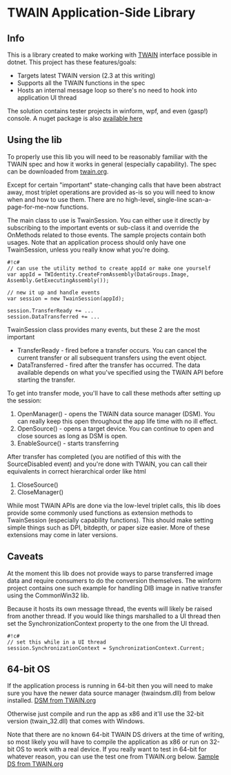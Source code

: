 TWAIN Application-Side Library
==============================

Info
--------------------------------------
This is a library created to make working with [TWAIN](http://twain.org/) interface possible in dotnet. 
This project has these features/goals:

* Targets latest TWAIN version (2.3 at this writing)
* Supports all the TWAIN functions in the spec
* Hosts an internal message loop so there's no need to hook into application UI thread
 
The solution contains tester projects in winform, wpf, and even (gasp!) console. 
A nuget package is also [available here](https://www.nuget.org/packages/ntwain)

Using the lib
--------------------------------------
To properly use this lib you will need to be reasonably familiar with the TWAIN spec
and how it works in general (especially capability). 
The spec can be downloaded from [twain.org](http://twain.org/). 

Except for certain "important" state-changing calls that have been 
abstract away, most triplet operations are 
provided as-is so you will need to know when and how to use them. 
There are no high-level, single-line scan-a-page-for-me-now functions.

The main class to use is TwainSession. You can either use it directly by subscribing
to the important events or sub-class it and override the OnMethods related to those events.
The sample projects contain both usages. Note that an application process should only
have one TwainSession, unless you really know what you're doing.

```
#!c#
// can use the utility method to create appId or make one yourself
var appId = TWIdentity.CreateFromAssembly(DataGroups.Image, Assembly.GetExecutingAssembly());

// new it up and handle events
var session = new TwainSession(appId);

session.TransferReady += ...
session.DataTransferred += ...

```

TwainSession class provides many events, but these 2 are the most important

* TransferReady - fired before a transfer occurs. You can cancel the current transfer 
or all subsequent transfers using the event object.
* DataTransferred - fired after the transfer has occurred. The data available depends on 
what you've specified using the TWAIN API before starting the transfer.


To get into transfer mode, you'll have to call these methods after setting up the session:

1. OpenManager() - opens the TWAIN data source manager (DSM). You can really keep this open throughout the app life time with no ill effect.
2. OpenSource() - opens a target device. You can continue to open and close sources as long as DSM is open.
3. EnableSource() - starts transferring

After transfer has completed (you are notified of this with the SourceDisabled event) 
and you're done with TWAIN, you can call their equivalents in correct hierarchical order like html

1. CloseSource()
2. CloseManager()


While most TWAIN APIs are done via the low-level triplet calls, this lib does provide some
commonly used functions as extension methods to TwainSession (especially capability functions).
This should make setting simple things such as DPI, bitdepth, or paper size easier. 
More of these extensions may come in later versions.

Caveats
--------------------------------------
At the moment this lib does not provide ways to parse transferred image data and require
consumers to do the conversion themselves. The winform project contains one such 
example for handling DIB image in native transfer using the CommonWin32 lib.

Because it hosts its own message thread, the events will likely be raised from another thread. 
If you would like things marshalled to a UI thread then set the SynchronizationContext property
to the one from the UI thread. 


```
#!c#
// set this while in a UI thread
session.SynchronizationContext = SynchronizationContext.Current;

```

64-bit OS
--------------------------------------
If the application process is running in 64-bit then you will need to make sure you have the 
newer data source manager (twaindsm.dll) from below installed. 
[DSM from TWAIN.org](http://sourceforge.net/projects/twain-dsm/files/TWAIN%20DSM%202%20Win/)

Otherwise just compile and run the app as x86 and it'll use the 32-bit version (twain_32.dll) that comes with Windows.

Note that there are no known 64-bit TWAIN DS drivers at the time of writing, so most likely you will have to
compile the application as x86 or run on 32-bit OS to work with a real device.
If you really want to test in 64-bit for whatever reason, you can use 
the test one from TWAIN.org below.
[Sample DS from TWAIN.org](http://sourceforge.net/projects/twain-samples/files/TWAIN%202%20Sample%20Data%20Source/TWAIN%20DS%202.1.3/)